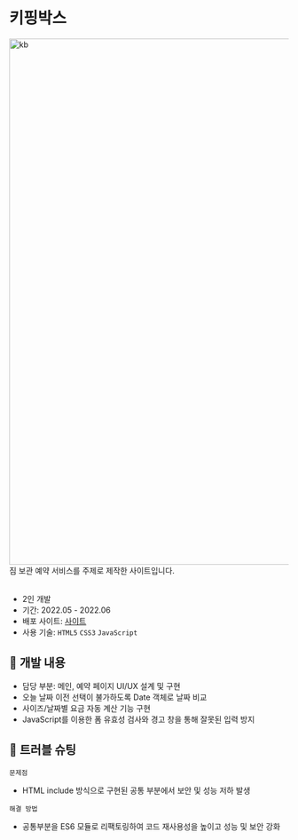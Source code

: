 # 키핑박스

<img width="948" alt="kb" align="center" src="https://github.com/yyuujeong/team-keepingbox/assets/161145357/b5bf2c70-6855-41be-a9d0-cced19c9390e">
<br/>
짐 보관 예약 서비스를 주제로 제작한 사이트입니다.

<br/>
<br/>

- 2인 개발
- 기간: 2022.05 - 2022.06
- 배포 사이트: [사이트](https://yyuujeong.github.io/team-keepingbox/keepingbox/)
- 사용 기술: ```HTML5``` ```CSS3``` ```JavaScript```

## :mag_right: 개발 내용
- 담당 부분: 메인, 예약 페이지 UI/UX 설계 및 구현
- 오늘 날짜 이전 선택이 불가하도록 Date 객체로 날짜 비교
- 사이즈/날짜별 요금 자동 계산 기능 구현
- JavaScript를 이용한 폼 유효성 검사와 경고 창을 통해 잘못된 입력 방지

## :rotating_light: 트러블 슈팅
```문제점```
- HTML include 방식으로 구현된 공통 부분에서 보안 및 성능 저하 발생

```해결 방법```
- 공통부분을 ES6 모듈로 리팩토링하여 코드 재사용성을 높이고 성능 및 보안 강화
